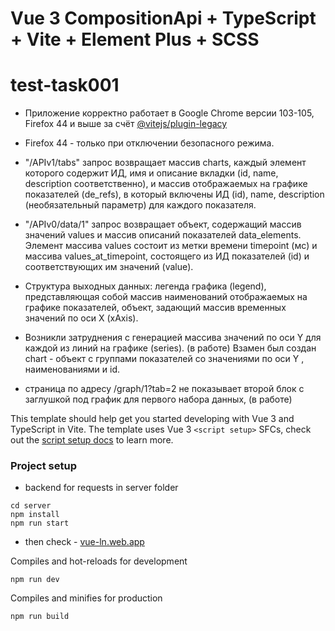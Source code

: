 # Vue 3 CompositionApi + TypeScript + Vite + Element Plus + SCSS

# test-task001

- Приложение корректно работает в Google Chrome версии 103-105, Firefox 44 и выше за счёт [@vitejs/plugin-legacy](https://www.npmjs.com/package/@vitejs/plugin-legacy)
- Firefox 44 - только при отключении безопасного режима.

- "/APIv1/tabs" запрос возвращает массив charts, каждый элемент которого содержит ИД, имя и описание вкладки (id, name, description соответственно), и массив отображаемых на графике показателей (de_refs), в который включены ИД (id), name, description (необязательный параметр) для каждого показателя.

-  "/APIv0/data/1" запрос возвращает объект, содержащий массив значений values и массив описаний показателей data_elements. Элемент массива values состоит из метки времени timepoint (мс) и массива values_at_timepoint, состоящего из ИД показателей (id) и соответствующих им значений (value).

- Структура выходных данных: легенда графика (legend), представляющая собой массив наименований отображаемых на графике показателей, объект, задающий массив временных значений по оси X (xAxis).

- Возникли затруднения с генерацией массива значений по оси Y для каждой из линий на графике (series). (в работе) Взамен был создан chart - объект с группами показателей со значениями по оси Y , наименованиями и id.

- страница по адресу /graph/1?tab=2 не показывает второй блок с заглушкой под график для первого набора данных,  (в работе)

This template should help get you started developing with Vue 3 and TypeScript in Vite. The template uses Vue 3 `<script setup>` SFCs, check out the [script setup docs](https://v3.vuejs.org/api/sfc-script-setup.html#sfc-script-setup) to learn more.

### Project setup
- backend for requests in server folder
```
cd server
npm install
npm run start
```
- then check - [vue-ln.web.app](https://vue-ln.web.app/)

 Compiles and hot-reloads for development
```
npm run dev
```

 Compiles and minifies for production
```
npm run build
```
